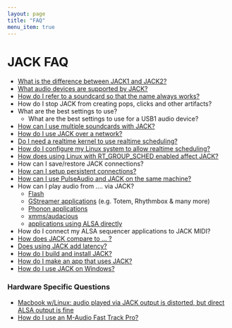 ```yaml
---
layout: page
title: "FAQ"
menu_item: true
---
```


# JACK FAQ

  * [What is the difference between JACK1 and JACK2?](jack12n.html)
  * [What audio devices are supported by JACK?](device_support.html)
  * [How do I refer to a soundcard so that the name always works?](device_naming.html)
  * How do I stop JACK from creating pops, clicks and other artifacts? 
  * What are the best settings to use? 
    * What are the best settings to use for a USB1 audio device? 
  * [How can I use multiple soundcards with JACK?](multiple_devices.html)
  * [How do I use JACK over a network?](netjack.html)
  * [Do I need a realtime kernel to use realtime scheduling?](realtime_vs_realtime_kernel.html)
  * [How do I configure my Linux system to allow realtime scheduling?](linux_rt_config.html)
  * [How does using Linux with RT_GROUP_SCHED enabled affect JACK?](linux_group_sched.html)
  * How can I save/restore JACK connections? 
  * [How can I setup persistent connections?](persistent_connections.html)
  * [How can I use PulseAudio and JACK on the same machine?](pulseaudio_and_jack.html)
  * How can I play audio from .... via JACK? 
    * [Flash](routing_flash.html)
    * [GStreamer applications](gstreamer_via_jack.html) (e.g. Totem, Rhythmbox & many more) 
    * [Phonon applications](routing_phonon.html)
    * [xmms/audacious](routing_audacious.html)
    * [applications using ALSA directly](routing_alsa.html)
  * How do I connect my ALSA sequencer applications to JACK MIDI? 
  * [How does JACK compare to ... ?](comparing_jack.html)
  * [Does using JACK add latency?](no_extra_latency.html)
  * [How do I build and install JACK?](build_info.html)
  * [How do I make an app that uses JACK?](making_a_jack_app.html)
  * [How do I use JACK on Windows?](jack_on_windows.html)

### Hardware Specific Questions

  * [Macbook w/Linux: audio played via JACK output is distorted, but direct ALSA output is fine](macbook_distortion.html)
  * [How do I use an M-Audio Fast Track Pro?](http://joegiampaoli.blogspot.mx/2011/06/m-audio-fast-track-pro-for-debian-linux.html)

